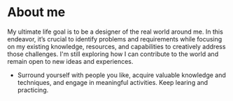 # About me

My ultimate life goal is to be a designer of the real world around me. In this endeavor, it’s crucial to identify problems and requirements while focusing on my existing knowledge, resources, and capabilities to creatively address those challenges.
I'm still exploring how I can contribute to the world and remain open to new ideas and experiences.
- Surround yourself with people you like, acquire valuable knowledge and techniques, and engage in meaningful activities. Keep learing and practicing.
<!--
- 🔭 I’m currently working on ...
- 🌱 I’m currently learning ...
- 👯 I’m looking to collaborate on ...
- 🤔 I’m looking for help with ...
- 💬 Ask me about ...
- 📫 How to reach me: ...
- 😄 Pronouns: ...
- ⚡ Fun fact: ...
-->
